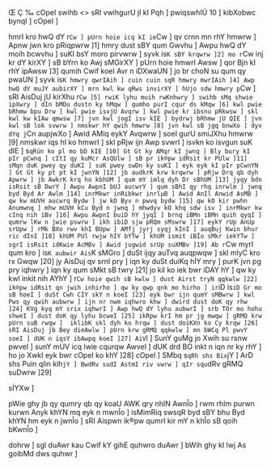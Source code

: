 Œ Ç ‰
cOpeI swihb
<>
sRI vwihgurU jI kI Pqh ]
pwiqswhIÚ 10 ]
kibXobwc bynqI ]
cOpeI ]
 
hmrI kro hwQ dY r`Cw ] pUrn hoie icq kI ie`Cw ]
qv crnn mn rhY hmwrw ] Apnw jwn kro pRiqpwrw ]1]
hmry dust sBY qum Gwvhu ] Awpu hwQ dY moih bcwvhu ]
suKI bsY moro pirvwrw ] syvk is`K sBY krqwrw ]2]
mo r`Cw inj kr dY kirXY ] sB bYrn ko Awj sMGirXY ]
pUrn hoie hmwrI Awsw ] qor Bjn kI rhY ipAwsw ]3]
qumih Cwif koeI Avr n iDXwaUN ] jo br choN su qum qy pwaUN ]
syvk is`K hmwry qwrIAih ] cuin cuin sqR hmwry mwrIAih ]4]
Awp hwQ dY muJY aubirXY ] mrn kwl kw qRws invirXY ]
hUjo sdw hmwry p`Cw ] sRI AisDuj jU kirXhu r`Cw ]5]
rwiK lyhu muih rwKnhwry ] swihb sMq shwie ipXwry ]
dIn bMDu dustn ky hMqw ] qumho purI cqur ds kMqw ]6]
kwl pwie bRhmw bpu Drw ] kwl pwie isvjU Avqrw ]
kwl pwie kr ibsnu pRkwsw ] skl kwl kw kIAw qmwsw ]7]
jvn kwl jogI isv kIE ] bydrwj bRhmw jU QIE ]
jvn kwl sB lok svwrw ] nmskwr hY qwih hmwrw ]8]
jvn kwl sB jgq bnwXo ] dyv dYq j`Cn aupjwXo ]
Awid AMiq eykY Avqwrw ] soeI gurU smiJXhu hmwrw ]9]
nmskwr iqs hI ko hmwrI ] skl pRjw ijn Awp svwrI ]
isvkn ko isvgun suK dIE ] s`qRün ko pl mo bD kIE ]10]
Gt Gt ky AMqr kI jwnq ] Bly bury kI pIr pCwnq ]
cItI qy kuMcr AsQUlw ] sB pr ik®pw idRsit kr PUlw ]11]
sMqn duK pwey qy duKI ] suK pwey swDn ky suKI ]
eyk eyk kI pIr pCwnYN ] Gt Gt ky pt pt kI jwnYN ]12]
jb audkrK krw krqwrw ] pRjw Drq qb dyh Apwrw ]
jb AwkrK krq ho kbhUM ] qum mY imlq dyh Dr sBhUM ]13]
jyqy bdn isRsit sB DwrY ] Awpu AwpnI bUJ aucwrY ]
qum sBhI qy rhq inrwlm ] jwnq byd Byd Ar Awlm ]14]
inrMkwr inRibkwr inrlµB ] Awid AnIl Anwid AsMB ]
qw kw mUVH aucwrq Bydw ] jw kO Byv n pwvq bydw ]15]
qw kO kir pwhn Anumwnq ] mhw mUVH kCu Byd n jwnq ]
mhwdyv kO khq sdw isv ] inrMkwr kw cInq nih iBv ]16]
Awpu AwpnI buiD hY jyqI ] brnq iBMn iBMn quih qyqI ]
qumrw lKw n jwie pswrw ] ikh ibiD sjw pRQm sMswrw ]17]
eykY rUp AnUp srUpw ] rMk BXo rwv khI BUpw ]
AMfj jyrj syqj kInI ] auqBuj Kwin bhur ric dInI ]18]
khUM PUl rwjw hÍY bYTw ] khUM ismit iBÎo sMkr iekYTw ]
sgrI isRsit idKwie AcMBv ] Awid jugwid srUp suXMBv ]19]
Ab r`Cw myrI qum kro ] is`K aubwir Ais`K sMGro ]
duSt ijqy auTvq auqpwqw ] skl mlyC kro rx Gwqw ]20]
jy AisDuj qv srnI pry ] iqn ky duSt duiKq hÍY mry ]
purK jvn pg pry iqhwry ] iqn ky qum sMkt sB twry ]21]
jo kil ko iek bwr iDAY hY ] qw ky kwl inkit nih AYhY ]
r`Cw hoie qwih sB kwlw ] dust Airst tryN qqkwlw ]22]
ik®pw idRsit qn jwih inhirho ] qw ky qwp qnk mo hirho ]
ir`iD is`iD Gr mo sB hoeI ] duSt Cwh CÍY skY n koeI ]23]
eyk bwr ijn qumY sMBwrw ] kwl Pws qy qwih aubwrw ]
ijn nr nwm iqhwro khw ] dwird dust doK qy rhw ]24]
KVg kyq mY srix iqhwrI ] Awp hwQ dY lyhu aubwrI ]
srb TOr mo hohu shweI ] dust doK qy lyhu bcweI ]25]
ikRpw krI hm pr jg mwqw ] gRMQ krw pUrn suB rwqw ] 
iklibK skl dyh ko hrqw ] dust doiKXn ko Cy krqw ]26] 
sRI AisDuj jb Bey dieAwlw ] pUrn krw gRMQ qqkwlw ]
mn bWCq Pl pwvY soeI ] dUK n iqsY ibAwpq koeI ]27]
AiV`l ]
SunY guMg jo Xwih su rsnw pwveI ] sunY mUV icq lwie cqurqw AwveI ] dUK drd BO inkt n iqn nr ky rhY ] ho jo XwkI eyk bwr cOpeI ko khY ]28]
cOpeI ]
SMbq s`qRh shs Bix`jY ] ArD shs Puin qIin kih`jY ] BwdRv sudI AstmI riv vwrw ] qIr squ`dRv gRMQ suDwrw ]29]

sÍYXw ]
 
pWie ghy jb qy qumry qb qy koaU AWK qry nhIN AwnÎo ] 
rwm rhIm purwn kurwn Anyk khYN mq eyk n mwnÎo ] 
isMimRiq swsqR byd sBY bhu Byd khYN hm eyk n jwnÎo ] 
sRI Aispwn ik®pw qumrI kir mY n khÎo sB qoih bKwnÎo ]                           

dohrw ]
sgl duAwr kau Cwif kY gihE quhwro duAwr ]
bWih ghy kI lwj As goibMd dws quhwr ]

